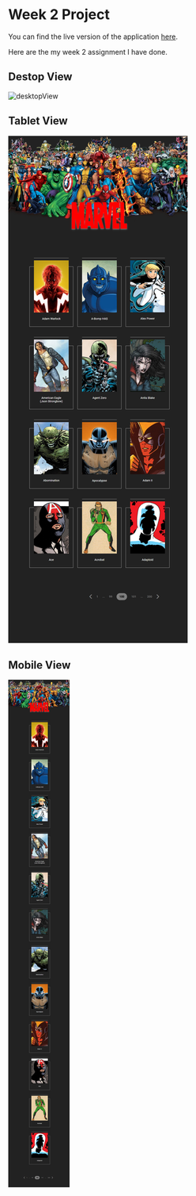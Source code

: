 # Week 2 Project
You can find the live version of the application [here](https://react-bootcamp-week2-assignment.vercel.app/).

Here are the my week 2 assignment I have done.

## Destop View
![desktopView](img/desktopView.png)

## Tablet View
![tabletView](img/tabletView.png)

## Mobile View
![mobileView](img/mobileView.png)
